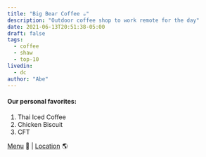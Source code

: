 ```yaml
---
title: "Big Bear Coffee ☕️"
description: "Outdoor coffee shop to work remote for the day"
date: 2021-06-13T20:51:38-05:00
draft: false
tags:
  - coffee
  - shaw
  - top-10
livedin:
  - dc
author: "Abe"
---
```


#### Our personal favorites:

1. Thai Iced Coffee
2. Chicken Biscuit
3. CFT

[Menu](https://www.betterhalfbar.com/menu) 📖  |  [Location](https://g.page/betterhalfbar?share) 🌎
